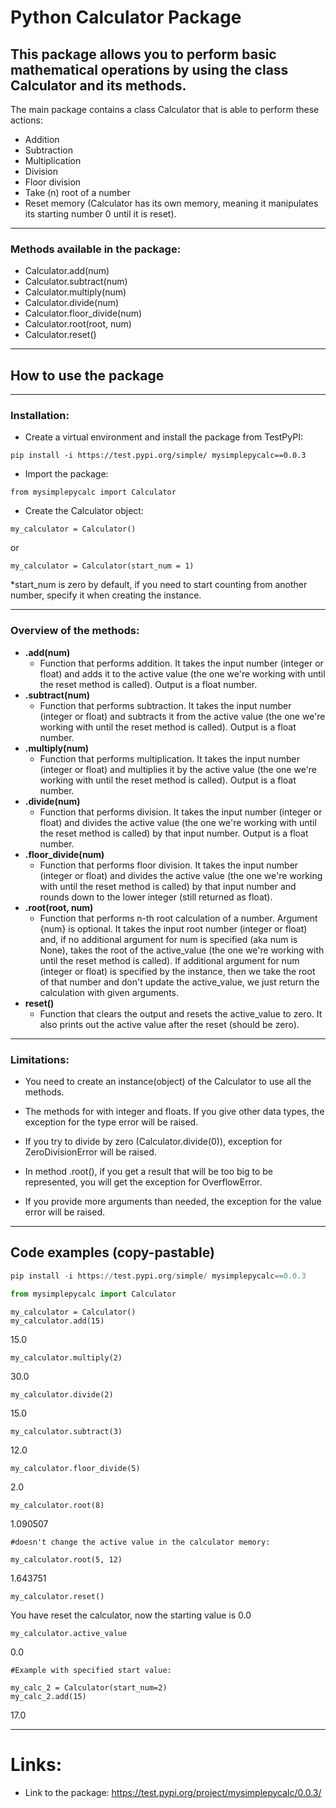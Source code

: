 # Python Calculator Package

## This package allows you to perform basic mathematical operations by using the class Calculator and its methods.

The main package contains a class Calculator that is able to perform these actions:

- Addition 
- Subtraction
- Multiplication 
- Division
- Floor division
- Take (n) root of a number
- Reset memory (Calculator has its own memory, meaning it manipulates its starting number 0 until it is reset).
___________________________________________________________________
### Methods available in the package:

- Calculator.add(num)
- Calculator.subtract(num)
- Calculator.multiply(num)
- Calculator.divide(num)
- Calculator.floor_divide(num)
- Calculator.root(root, num)
- Calculator.reset()
___________________________________________________________________
## How to use the package
___________________________________________________________________
### Installation:
- Create a virtual environment and install the package from TestPyPI:
```
pip install -i https://test.pypi.org/simple/ mysimplepycalc==0.0.3
```
- Import the package:
```
from mysimplepycalc import Calculator
```
- Create the Calculator object:
```
my_calculator = Calculator()
```
or
```
my_calculator = Calculator(start_num = 1)
```
*start_num is zero by default, if you need to start counting from another number, specify it when 
creating the instance.

___________________________________________________________________


### Overview of the methods:
- **.add(num)** 
  - Function that performs addition. It takes the input number (integer or float) and 
     adds it to the active value (the one we're working with until the reset method is called). 
     Output is a float number.
- **.subtract(num)**
  - Function that performs subtraction. It takes
    the input number (integer or float) and subtracts it from the active value
    (the one we're working with until the reset method is called). 
     Output is a float number.
- **.multiply(num)**
  - Function that performs multiplication. It takes
    the input number (integer or float) and multiplies it by the active value
    (the one we're working with until the reset method is called).
     Output is a float number.
- **.divide(num)**
  - Function that performs division. It takes
    the input number (integer or float) and divides the active value
    (the one we're working with until the reset method is called)
     by that input number. Output is a float number. 
- **.floor_divide(num)**
  - Function that performs floor division. It takes
    the input number (integer or float) and divides the active value
    (the one we're working with until the reset method is called)
    by that input number and rounds down to the lower integer (still returned as float).
- **.root(root, num)**
  - Function that performs n-th root calculation of a number.
    Argument {num} is optional.
    It takes the input root number (integer or float) and, if no additional
    argument for num is specified (aka num is None), takes the root of
    the active_value (the one we're working with until the reset
    method is called). If additional argument for num (integer or float) is specified by
    the instance, then we take the root of that number and don't update
    the active_value, we just return the calculation with given arguments.
- **reset()**
  - Function that clears the output and resets the active_value to zero.
    It also prints out the active value after the reset (should be zero).
___________________________________________________________________
### Limitations:
- You need to create an instance(object) of the Calculator to use all the methods.

- The methods for with integer and floats. If you give other data types, the exception for the type error will be raised.

- If you try to divide by zero (Calculator.divide(0)), exception for ZeroDivisionError will be raised.

- In method .root(), if you get a result that will be too big to be represented,
   you will get the exception for OverflowError.

- If you provide more arguments than needed, the exception for the value error will be raised.

___________________________________________________________________
## Code examples (copy-pastable)

```python  
pip install -i https://test.pypi.org/simple/ mysimplepycalc==0.0.3

from mysimplepycalc import Calculator
```
```
my_calculator = Calculator()
my_calculator.add(15)
``` 
15.0
```
my_calculator.multiply(2)
``` 
30.0
``` 
my_calculator.divide(2)
``` 
15.0
```
my_calculator.subtract(3)
``` 
12.0
```
my_calculator.floor_divide(5)
``` 
2.0
```
my_calculator.root(8)
``` 
1.090507
```
#doesn't change the active value in the calculator memory:

my_calculator.root(5, 12)  
 ``` 
1.643751
```
my_calculator.reset()
``` 
You have reset the calculator, now the starting value is 0.0
```
my_calculator.active_value
``` 
0.0
```
#Example with specified start value:
 
my_calc_2 = Calculator(start_num=2) 
my_calc_2.add(15)
``` 
17.0

________________________________________________________________________________
# Links:

- Link to the package: https://test.pypi.org/project/mysimplepycalc/0.0.3/
